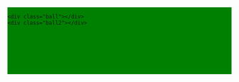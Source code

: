 <style>
    .lawn {
        background: green;
        height: 150px;
        display: flex;
        justify-content: space-between;

    }

    .ball {
        width: 100px;
        height: 100px;
        background: brown;
        border-radius: 100%;
        align-self: flex-end;
        
    }
    .ball2 {
        width: 100px;
        height: 100px;
        background: yellow;
        border-radius: 100%;
        align-self: flex-end;
        display:flex;
        
    }


</style>


<div class="lawn">

    <div class="ball"></div>
    <div class="ball2"></div>

</div>


<script>
    var ball = document.querySelector('.ball');
    var ballPosition = 0;
    var ball2Position = 0;
    var velocity = 1;

    setInterval(function () {
        ballPosition = ballPosition + 1;
        

        update()
        render()
    }, 15)

    function update() {
       
        ballPosition = ballPosition + velocity;
        
    }

    function render() {

        ball.style.marginLeft = ballPosition + 'px'
        

    }


    
</script>
